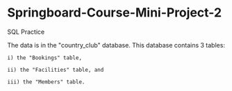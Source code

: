 # Springboard-Course-Mini-Project-2
SQL Practice 

The data is in the "country_club" database. 
This database contains 3 tables:

    i) the "Bookings" table,
    
    ii) the "Facilities" table, and
    
    iii) the "Members" table.
